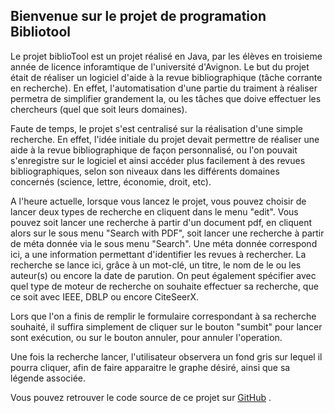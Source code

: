 ## Bienvenue sur le projet de programation Bibliotool

Le projet biblioTool est un projet réalisé en Java, par les élèves en troisieme année de licence inforamtique de l'université d'Avignon. Le but du projet était de réaliser un logiciel d'aide à la revue bibliographique (tâche corrante en recherche). En effet, l'automatisation d'une partie du traiment à réaliser permetra de simplifier grandement la, ou les tâches que doive effectuer les chercheurs (quel que soit leurs domaines).

Faute de temps, le projet s'est centralisé sur la réalisation d'une simple recherche. En effet, l'idée initiale du projet devait permettre de réaliser une aide à la revue bibliographique de façon personnalisé, ou l'on pouvait s'enregistre sur le logiciel et ainsi accéder plus facilement à des revues bibliographiques, selon son niveaux dans les différents domaines concernés (science, lettre, économie, droit, etc).

A l'heure actuelle, lorsque vous lancez le projet, vous pouvez choisir de lancer deux types de recherche en cliquent dans le menu "edit". 
Vous pouvez soit lancer une recherche à partir d'un document pdf, en cliquent alors sur le sous menu "Search with PDF", soit lancer une recherche à partir de méta donnée via le sous menu "Search". Une méta donnée correspond ici, a une information permettant d'identifier les revues à rechercher. La recherche se lance ici, grâce à un mot-clé, un titre, le nom de le ou les auteur(s) ou encore la date de parution. On peut également spécifier avec quel type de moteur de recherche on souhaite effectuer sa recherche, que ce soit avec IEEE, DBLP ou encore CiteSeerX.

Lors que l'on a finis de remplir le formulaire correspondant à sa recherche souhaité, il suffira simplement de cliquer sur le bouton "sumbit" pour lancer sont exécution, ou sur le bouton annuler, pour annuler l'operation.

Une fois la recherche lancer, l'utilisateur observera un fond gris sur lequel il pourra cliquer, afin de faire apparaitre le graphe désiré, ainsi que sa légende associée.

Vous pouvez retrouver le code source de ce projet sur [GitHub](https://github.com/CeriAvignon/BiblioTool) .
